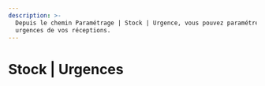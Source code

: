 ```yaml
---
description: >-
  Depuis le chemin Paramétrage | Stock | Urgence, vous pouvez paramétrer les
  urgences de vos réceptions.
---
```


# Stock | Urgences

##

